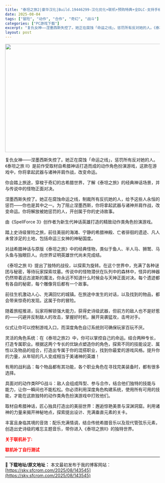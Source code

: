 ```yaml
---
title: "泰坦之旅2|豪华汉化|Build.19446299-汉化优化+联机+预购特典+全DLC-支持手柄|解压即撸|"
date: 2025-08-04
tags: ["冒险", "动作", "合作", "奇幻", "战斗"]
categories: ["PC游戏下载"]
excerpt: "复仇女神——涅墨西斯失控了。她正在腐蚀「命运之线」，惩罚所有反对她的人。《泰坦之旅 II》是前作受取材自希腊神话打造而成的动作角色扮演游戏，这款在游戏中，你将拿起武器与诸神并肩作战，改变命运。 你会踏上旅途，穿梭于奇幻的古希腊世界，了解《泰坦之旅》的经典神话场景，并与传说中的怪物正面对决。 涅墨西斯&hellip;"
layout: post
---
```


<img class="aligncenter size-full wp-image-143546" src="https://sky.sfcrom.com/wp-content/uploads/2025/08/2025080404035687.webp" alt="" width="616" height="353" />

复仇女神——涅墨西斯失控了。她正在腐蚀「命运之线」，惩罚所有反对她的人。《泰坦之旅 II》是前作受取材自希腊神话打造而成的动作角色扮演游戏，这款在游戏中，你将拿起武器与诸神并肩作战，改变命运。

你会踏上旅途，穿梭于奇幻的古希腊世界，了解《泰坦之旅》的经典神话场景，并与传说中的怪物正面对决。

涅墨西斯失控了。她正在腐蚀命运之线，制裁所有反抗她的人，给予这些人永恒的惩罚——你也是其中之一。为了阻止涅墨西斯，你将拿起武器与诸神并肩作战，改变命运。你将解放被她惩罚的人，开创属于你的史诗故事。

由《SpellForce 3》创作者为新生代神话英雄打造的精致动作类角色扮演游戏。

踏上史诗级冒险之旅，前往美丽的海滩、宁静的希腊神殿、亡者徘徊的遗迹、凡人未曾涉足的土地，包括命运三女神的神秘国度。

对战希腊神话与原版《泰坦之旅》中的经典怪物，类似于鱼人、半人马、狮鹫、马头鱼与独眼巨人。向世界证明英雄世代尚未完成结。

《泰坦之旅 II》提出了独特的战役，以探索为旋转。在这个世界中，充满了各种谜团与秘密，等待玩家探索坟墓。传说中的怪物潜伏在队列中的森林中，怪异的神器仍然带着远古波斯的魔法，你永远不知道什么时候会与天神正面对决。每个遗迹都有各自的秘密，每个雕像背后都有一个故事。

前往生机激动人心、充满回忆的城镇。在旅途中发生的对话，以及找到的物品，都会带来惊奇的发现。这属于你的冒险。

随着旅程推进，玩家将解锁强大能力，获得史诗级武器，但前方的敌人也不是好惹的——闪避并反制敌人的攻击，掌握好时机，展开突袭猛攻，击垮对手。

仪式让你可以控制游戏入口，而深度角色自订系统则可确保玩家百玩不厌。

灵活的角色系统：在《泰坦之旅2》中，你可以掌控自己的命运。结合两种专长，打造专属职业。根据这两个专长的优缺点塑造你的角色，探索不同的技能设定、属性以及物品的组合，打造出专属于你的混搭职业，找到你最爱的游戏风格。提升你的力量，从年轻的凡人变成相当于美诸神的英雄！

有用的战利品：每个物品都有其功能，各个职业角色在寻找完美装备时，都有很多选择。

具面对的动作类RPG战斗：敌人会组成阵型、参与合作，结合他们独特的技能与能力，让你一瞬间也不能松松。你必须利用深度角色构建系统，使用所有可用的技能，才能在这款独特的动作类角色扮演游戏中打败他们。

取材自希腊神话，匠心独具打造出的美丽世界：邂逅惊艳美景与深渊洞窟。利用诸神的力量来揭开神秘地点，探索提出设计、充满垂直元素的关卡。

丰富且身临其境的音效：配乐充满情调，结合传统希腊音乐以及现代管弦乐元素，创造出史诗级的难忘主题音乐，带你进入《泰坦之旅II》的独特世界。

<span style="color: #ff0000;"><strong>关于联机补丁:</strong></span>

<span style="color: #ff0000;"><strong>联机补丁自行测试</strong></span>

---
📖 **下载地址/原文地址：** 本文最初发布于我的博客网站：[https://sky.sfcrom.com/2025/08/143545](https://sky.sfcrom.com/2025/08/143545)
